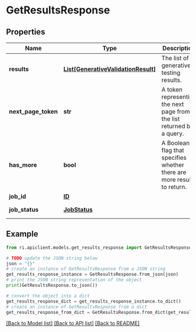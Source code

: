# GetResultsResponse


## Properties

Name | Type | Description | Notes
------------ | ------------- | ------------- | -------------
**results** | [**List[GenerativeValidationResult]**](GenerativeValidationResult.md) | The list of generative testing results. | [optional] 
**next_page_token** | **str** | A token representing the next page from the list returned by a query. | [optional] 
**has_more** | **bool** | A Boolean flag that specifies whether there are more results to return. | [optional] 
**job_id** | [**ID**](ID.md) |  | [optional] 
**job_status** | [**JobStatus**](JobStatus.md) |  | [optional] [default to JobStatus.UNSPECIFIED]

## Example

```python
from ri.apiclient.models.get_results_response import GetResultsResponse

# TODO update the JSON string below
json = "{}"
# create an instance of GetResultsResponse from a JSON string
get_results_response_instance = GetResultsResponse.from_json(json)
# print the JSON string representation of the object
print(GetResultsResponse.to_json())

# convert the object into a dict
get_results_response_dict = get_results_response_instance.to_dict()
# create an instance of GetResultsResponse from a dict
get_results_response_from_dict = GetResultsResponse.from_dict(get_results_response_dict)
```
[[Back to Model list]](../README.md#documentation-for-models) [[Back to API list]](../README.md#documentation-for-api-endpoints) [[Back to README]](../README.md)

